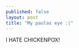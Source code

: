 ```yaml
---
published: false
layout: post
title: "My paulas eye :|"
---
```


<div class=message>
I HATE CHICKENPOX!
</div>
